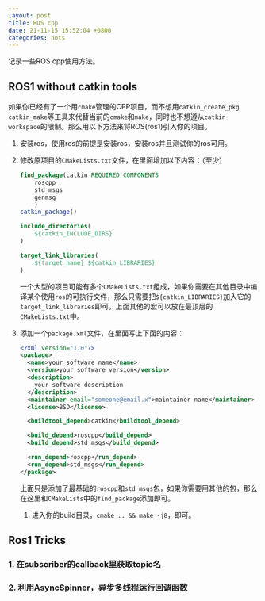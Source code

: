 ```yaml
---
layout: post
title: ROS cpp
date: 21-11-15 15:52:04 +0800
categories: nots
---
```


记录一些ROS cpp使用方法。

## ROS1 without catkin tools

如果你已经有了一个用`cmake`管理的CPP项目，而不想用`catkin_create_pkg`, `catkin_make`等工具来代替当前的`cmake`和`make`，同时也不想遵从`catkin workspace`的限制。那么用以下方法来将ROS(ros1)引入你的项目。

1.   安装ros，使用ros的前提是安装ros，安装ros并且测试你的ros可用。

2.   修改原项目的`CMakeLists.txt`文件，在里面增加以下内容：（至少）

     ```cmake
     find_package(catkin REQUIRED COMPONENTS
         roscpp
         std_msgs
         genmsg
         )
     catkin_package()
     
     include_directories(
         ${catkin_INCLUDE_DIRS}
     )
     
     target_link_libraries(
         ${target_name} ${catkin_LIBRARIES} 
     )
     ```

     一个大型的项目可能有多个`CMakeLists.txt`组成，如果你需要在其他目录中编译某个使用`ros`的可执行文件，那么只需要把`${catkin_LIBRARIES}`加入它的`target_link_libraries`即可，上面其他的宏可以放在最顶层的`CMakeLists.txt`中。

3.   添加一个`package.xml`文件，在里面写上下面的内容：

     ```xml
     <?xml version="1.0"?>
     <package>
       <name>your software name</name>
       <version>your software version</version>
       <description>
         your software description
       </description>
       <maintainer email="someone@email.x">maintainer name</maintainer>
       <license>BSD</license>
     
       <buildtool_depend>catkin</buildtool_depend>
     
       <build_depend>roscpp</build_depend>
       <build_depend>std_msgs</build_depend>
     
       <run_depend>roscpp</run_depend>
       <run_depend>std_msgs</run_depend>
     </package>
     
     ```

     上面只是添加了最基础的`roscpp`和`std_msgs`包，如果你需要用其他的包，那么在这里和`CMakeLists`中的`find_package`添加即可。
     
     1.   进入你的build目录，`cmake .. && make -j8`，即可。



## Ros1 Tricks

### 1. 在subscriber的callback里获取topic名

### 2. 利用AsyncSpinner，异步多线程运行回调函数

